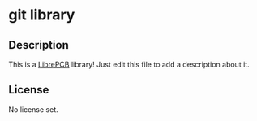 # git library

## Description

This is a [LibrePCB](https://librepcb.org) library!
Just edit this file to add a description about it.

## License

No license set.
